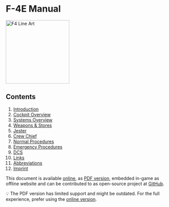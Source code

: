 # F-4E Manual

<!-- markdownlint-disable MD033 -->
<img class="line_art_logo" alt="F4 Line Art" width="200" src="img/f4line_black.svg">
<!-- markdownlint-enable MD033 -->

## Contents

1. [Introduction](intro/introduction.md)
2. [Cockpit Overview](cockpit/overview.md)
3. [Systems Overview](systems/overview.md)
4. [Weapons & Stores](stores/overview.md)
5. [Jester](jester/overview.md)
6. [Crew Chief](crew_chief/overview.md)
7. [Normal Procedures](procedures/overview.md)
8. [Emergency Procedures](emergency_procedures/overwiew.md)
9. [DCS](dcs/overview.md)
10. [Links](links/links.md)
11. [Abbreviations](abbreviations.md)
12. [Imprint](imprint.md)

<!-- markdown-link-check-disable -->

This document is available [online](https://f4.manuals.heatblur.se/), as
[PDF version](https://github.com/Heatblur-Simulations/f-4e-manual/releases),
embedded in-game as offline website and can be contributed to as open-source
project at [GitHub](https://github.com/Heatblur-Simulations/f-4e-manual).

<!-- markdown-link-check-enable -->

<pdf>
💡 The PDF version has limited support and might be outdated. For the full experience,
prefer using the <a href="https://f4.manuals.heatblur.se/">online version</a>.
</pdf>
